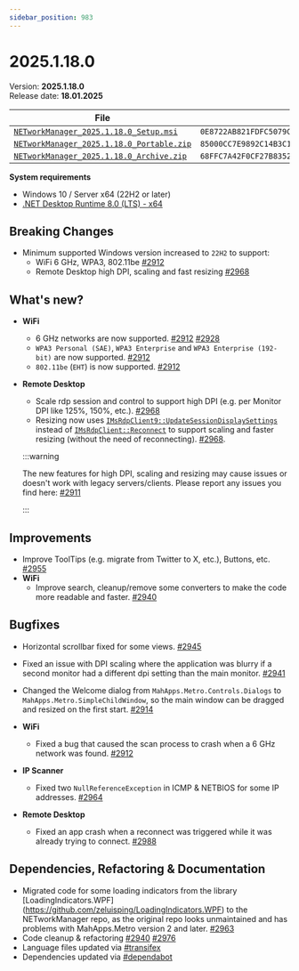 ```yaml
---
sidebar_position: 983
---
```


# 2025.1.18.0

Version: **2025.1.18.0** <br />
Release date: **18.01.2025**

| File                                                                                                                                                              | `SHA256`                                                           |
| ----------------------------------------------------------------------------------------------------------------------------------------------------------------- | ------------------------------------------------------------------ |
| [`NETworkManager_2025.1.18.0_Setup.msi`](https://github.com/BornToBeRoot/NETworkManager/releases/download/2025.1.18.0/NETworkManager_2025.1.18.0_Setup.msi)       | `0E8722AB821FDFC5079C8E914CDBC293F373F551924EFBA14CA4AF6E68B678F9`                                                                 |
| [`NETworkManager_2025.1.18.0_Portable.zip`](https://github.com/BornToBeRoot/NETworkManager/releases/download/2025.1.18.0/NETworkManager_2025.1.18.0_Portable.zip) | `85000CC7E9892C14B3C1F7DE2D540A57E2C90CF5AE25E27960844751AADCF166`                                                                 |
| [`NETworkManager_2025.1.18.0_Archive.zip`](https://github.com/BornToBeRoot/NETworkManager/releases/download/2025.1.18.0/NETworkManager_2025.1.18.0_Archive.zip)   | `68FFC7A42F0CF27B83525BB6AE79C730C96C40A956869F5C45D60B97CCECAE74` |

**System requirements**

- Windows 10 / Server x64 (22H2 or later)
- [.NET Desktop Runtime 8.0 (LTS) - x64](https://dotnet.microsoft.com/en-us/download/dotnet/8.0/runtime)

## Breaking Changes

- Minimum supported Windows version increased to `22H2` to support:
  - WiFi 6 GHz, WPA3, 802.11be [#2912](https://github.com/BornToBeRoot/NETworkManager/pull/2912)
  - Remote Desktop high DPI, scaling and fast resizing [#2968](https://github.com/BornToBeRoot/NETworkManager/pull/2968)

## What's new?

- **WiFi**

  - 6 GHz networks are now supported. [#2912](https://github.com/BornToBeRoot/NETworkManager/pull/2912) [#2928](https://github.com/BornToBeRoot/NETworkManager/pull/2928)
  - `WPA3 Personal (SAE)`, `WPA3 Enterprise` and `WPA3 Enterprise (192-bit)` are now supported. [#2912](https://github.com/BornToBeRoot/NETworkManager/pull/2912)
  - `802.11be` (`EHT`) is now supported. [#2912](https://github.com/BornToBeRoot/NETworkManager/pull/2912)

- **Remote Desktop**

  - Scale rdp session and control to support high DPI (e.g. per Monitor DPI like 125%, 150%, etc.). [#2968](https://github.com/BornToBeRoot/NETworkManager/pull/2968)
  - Resizing now uses [`IMsRdpClient9::UpdateSessionDisplaySettings`](<https://learn.microsoft.com/en-us/previous-versions/windows/desktop/legacy/mt703457(v=vs.85)>) instead of [`IMsRdpClient::Reconnect`](https://learn.microsoft.com/en-us/windows/win32/termserv/imsrdpclient8-reconnect) to support scaling and faster resizing (without the need of reconnecting). [#2968](https://github.com/BornToBeRoot/NETworkManager/pull/2968).

  :::warning

  The new features for high DPI, scaling and resizing may cause issues or doesn't work with legacy servers/clients. Please report any issues you find here: [#2911](https://github.com/BornToBeRoot/NETworkManager/issues/2911)

  :::

## Improvements

- Improve ToolTips (e.g. migrate from Twitter to X, etc.), Buttons, etc. [#2955](https://github.com/BornToBeRoot/NETworkManager/pull/2955)
- **WiFi**
  - Improve search, cleanup/remove some converters to make the code more readable and faster. [#2940](https://github.com/BornToBeRoot/NETworkManager/pull/2940)

## Bugfixes

- Horizontal scrollbar fixed for some views. [#2945](https://github.com/BornToBeRoot/NETworkManager/pull/2945)
- Fixed an issue with DPI scaling where the application was blurry if a second monitor had a different dpi setting than the main monitor. [#2941](https://github.com/BornToBeRoot/NETworkManager/pull/2941)
- Changed the Welcome dialog from `MahApps.Metro.Controls.Dialogs` to `MahApps.Metro.SimpleChildWindow`, so the main window can be dragged and resized on the first start. [#2914](https://github.com/BornToBeRoot/NETworkManager/pull/2914)

- **WiFi**

  - Fixed a bug that caused the scan process to crash when a 6 GHz network was found. [#2912](https://github.com/BornToBeRoot/NETworkManager/pull/2912)

- **IP Scanner**

  - Fixed two `NullReferenceException` in ICMP & NETBIOS for some IP addresses. [#2964](https://github.com/BornToBeRoot/NETworkManager/pull/2964)

- **Remote Desktop**

  - Fixed an app crash when a reconnect was triggered while it was already trying to connect. [#2988](https://github.com/BornToBeRoot/NETworkManager/pull/2988)

## Dependencies, Refactoring & Documentation

- Migrated code for some loading indicators from the library [LoadingIndicators.WPF] (https://github.com/zeluisping/LoadingIndicators.WPF) to the NETworkManager repo, as the original repo looks unmaintained and has problems with MahApps.Metro version 2 and later. [#2963](https://github.com/BornToBeRoot/NETworkManager/pull/2963)
- Code cleanup & refactoring [#2940](https://github.com/BornToBeRoot/NETworkManager/pull/2940) [#2976](https://github.com/BornToBeRoot/NETworkManager/pull/2976)
- Language files updated via [#transifex](https://github.com/BornToBeRoot/NETworkManager/pulls?q=author%3Aapp%2Ftransifex-integration)
- Dependencies updated via [#dependabot](https://github.com/BornToBeRoot/NETworkManager/pulls?q=author%3Aapp%2Fdependabot)
